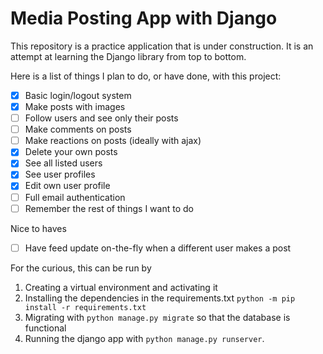 # Media Posting App with Django
This repository is a practice application that is under construction. It is an attempt at learning the Django library from top to bottom.

Here is a list of things I plan to do, or have done, with this project:
- [x] Basic login/logout system
- [x] Make posts with images
- [ ] Follow users and see only their posts
- [ ] Make comments on posts
- [ ] Make reactions on posts (ideally with ajax)
- [x] Delete your own posts
- [x] See all listed users
- [x] See user profiles
- [x] Edit own user profile
- [ ] Full email authentication
- [ ] Remember the rest of things I want to do

Nice to haves
- [ ] Have feed update on-the-fly when a different user makes a post

For the curious, this can be run by 
1. Creating a virtual environment and activating it
2. Installing the dependencies in the requirements.txt `python -m pip install -r requirements.txt`
3. Migrating with `python manage.py migrate` so that the database is functional
4. Running the django app with `python manage.py runserver`.


